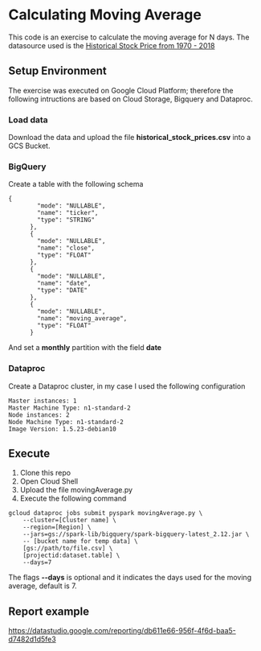 # Calculating Moving Average

This code is an exercise to calculate the moving average for N days.
The datasource used is the [Historical Stock Price from 1970 - 2018](https://www.kaggle.com/ehallmar/daily-historical-stock-prices-1970-2018?select=historical_stocks.csv)

## Setup Environment
The exercise was executed on Google Cloud Platform; therefore the following intructions are based on Cloud Storage, Bigquery and Dataproc.

### Load data
Download the data and upload the file **historical_stock_prices.csv** into a GCS Bucket.

### BigQuery
Create a table with the following schema
```
{
        "mode": "NULLABLE",
        "name": "ticker",
        "type": "STRING"
      },
      {
        "mode": "NULLABLE",
        "name": "close",
        "type": "FLOAT"
      },
      {
        "mode": "NULLABLE",
        "name": "date",
        "type": "DATE"
      },
      {
        "mode": "NULLABLE",
        "name": "moving_average",
        "type": "FLOAT"
      }
```
And set a **monthly** partition with the field **date**

### Dataproc
Create a Dataproc cluster, in my case I used the following configuration
```
Master instances: 1
Master Machine Type: n1-standard-2
Node instances: 2
Node Machine Type: n1-standard-2
Image Version: 1.5.23-debian10
```
## Execute
1. Clone this repo
2. Open Cloud Shell
3. Upload the file movingAverage.py
4. Execute the following command
```
gcloud dataproc jobs submit pyspark movingAverage.py \
    --cluster=[Cluster name] \
    --region=[Region] \
    --jars=gs://spark-lib/bigquery/spark-bigquery-latest_2.12.jar \
    -- [bucket name for temp data] \
    [gs://path/to/file.csv] \
    [projectid:dataset.table] \
    --days=7
```
The flags **--days** is optional and it indicates the days used for the moving average, default is 7.

## Report example
https://datastudio.google.com/reporting/db611e66-956f-4f6d-baa5-d7482d1d5fe3

